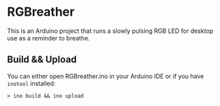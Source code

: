 # RGBreather

This is an Arduino project that runs a
slowly pulsing RGB LED for desktop use as a reminder to breathe.

## Build && Upload

  You can either open RGBreather.ino in your Arduino IDE or
  if you have `inotool` installed:

    > ino build && ino upload
